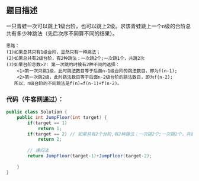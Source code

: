## 题目描述

一只青蛙一次可以跳上1级台阶，也可以跳上2级。求该青蛙跳上一个n级的台阶总共有多少种跳法（先后次序不同算不同的结果）。

```
思路：
(1)如果总共只有1级台阶，显然只有一种跳法；
(2)如果总共有2级台阶，有2种跳法：一次跳2个;一次跳1个，共跳2次
(3)如果台阶总数>2: 第一次跳的时候有2种不同的选择：
	<1>第一次只跳1级，此时跳法数目等于后面n-1级台阶的跳法数目，即为f(n-1);
	<2>第一次跳2级，此时跳法数目等于后面n-2级台阶的跳法数目，即为f(n-2);
   所以，n级台阶的不同跳法是f(n)=f(n-1)+f(n-2)。
```

### 代码（牛客网通过）：

```java
public class Solution {
    public int JumpFloor(int target) {
        if(target == 1)
            return 1;
        if(target == 2) // 如果共有2个台阶,有2种跳法：一次跳2个;一次跳1个，共跳2次
            return 2;
        
        // 递归法
        return JumpFloor(target-1)+JumpFloor(target-2);
        
    }
}
```

